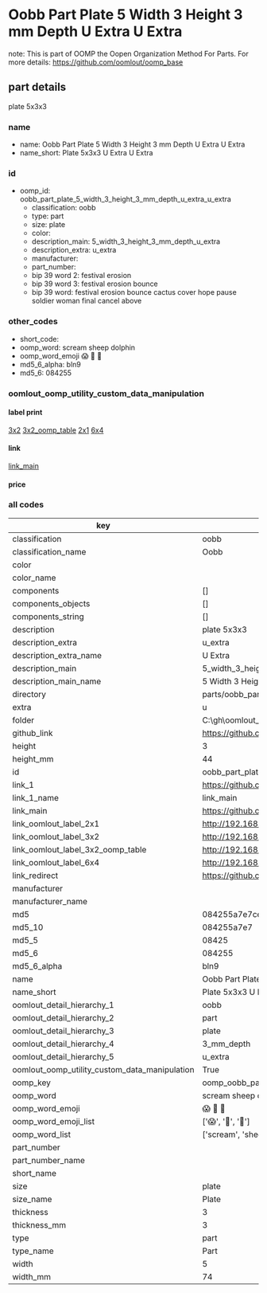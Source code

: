 # Oobb Part Plate 5 Width 3 Height 3 mm Depth U Extra U Extra  

note: This is part of OOMP the Oopen Organization Method For Parts. For more details: https://github.com/oomlout/oomp_base

##  part details
  



plate 5x3x3



### name
* name: Oobb Part Plate 5 Width 3 Height 3 mm Depth U Extra U Extra
* name_short: Plate 5x3x3 U Extra U Extra
### id
* oomp_id: oobb_part_plate_5_width_3_height_3_mm_depth_u_extra_u_extra
  * classification: oobb
  * type: part
  * size: plate
  * color: 
  * description_main: 5_width_3_height_3_mm_depth_u_extra
  * description_extra: u_extra
  * manufacturer: 
  * part_number: 
  * bip 39 word 2: festival erosion
  * bip 39 word 3: festival erosion bounce
  * bip 39 word: festival erosion bounce cactus cover hope pause soldier woman final cancel above

### other_codes
* short_code: 
* oomp_word: scream sheep dolphin
* oomp_word_emoji :scream: :sheep: :dolphin:
* md5_6_alpha: bln9
* md5_6: 084255






### oomlout_oomp_utility_custom_data_manipulation
#### label print
[3x2](http://192.168.1.245:1112/?label=oomp%20bln9)
[3x2_oomp_table](http://192.168.1.108:1112/?label=oomp%20bln9)
[2x1](http://192.168.1.242:1112/?label=oomp%20bln9)
[6x4](http://192.168.1.55:1112/?label=oomp%20bln9)    

#### link

[link_main](https://github.com/oomlout/oomlout_oobb_version_4_generated_parts/tree/main/navigation_oomp/oobb/part/plate/5_width_3_height_3_mm_depth_u_extra/u_extra/part)                              

#### price







### all codes 
| key | value |  
| --- | --- |  
| classification | oobb |  
| classification_name | Oobb |  
| color |  |  
| color_name |  |  
| components | [] |  
| components_objects | [] |  
| components_string | [] |  
| description | plate 5x3x3 |  
| description_extra | u_extra |  
| description_extra_name | U Extra |  
| description_main | 5_width_3_height_3_mm_depth_u_extra |  
| description_main_name | 5 Width 3 Height 3 mm Depth U Extra |  
| directory | parts/oobb_part_plate_5_width_3_height_3_mm_depth_u_extra_u_extra |  
| extra | u |  
| folder | C:\gh\oomlout_oobb_version_4_generated_parts\parts\oobb_part_plate_5_width_3_height_3_mm_depth_u_extra_u_extra |  
| github_link | https://github.com/oomlout/oomlout_oomp_part_src/tree/main/parts/oobb_part_plate_5_width_3_height_3_mm_depth_u_extra_u_extra |  
| height | 3 |  
| height_mm | 44 |  
| id | oobb_part_plate_5_width_3_height_3_mm_depth_u_extra_u_extra |  
| link_1 | https://github.com/oomlout/oomlout_oobb_version_4_generated_parts/tree/main/navigation_oomp/oobb/part/plate/5_width_3_height_3_mm_depth_u_extra/u_extra/part |  
| link_1_name | link_main |  
| link_main | https://github.com/oomlout/oomlout_oobb_version_4_generated_parts/tree/main/navigation_oomp/oobb/part/plate/5_width_3_height_3_mm_depth_u_extra/u_extra/part |  
| link_oomlout_label_2x1 | http://192.168.1.242:1112/?label=oomp%20bln9 |  
| link_oomlout_label_3x2 | http://192.168.1.245:1112/?label=oomp%20bln9 |  
| link_oomlout_label_3x2_oomp_table | http://192.168.1.108:1112/?label=oomp%20bln9 |  
| link_oomlout_label_6x4 | http://192.168.1.55:1112/?label=oomp%20bln9 |  
| link_redirect | https://github.com/oomlout/oomlout_oobb_version_4_generated_parts/tree/main/parts/oobb_plate_05_03_03_ex_u |  
| manufacturer |  |  
| manufacturer_name |  |  
| md5 | 084255a7e7ce942db598c20034d32aa9 |  
| md5_10 | 084255a7e7 |  
| md5_5 | 08425 |  
| md5_6 | 084255 |  
| md5_6_alpha | bln9 |  
| name | Oobb Part Plate 5 Width 3 Height 3 mm Depth U Extra U Extra |  
| name_short | Plate 5x3x3 U Extra U Extra |  
| oomlout_detail_hierarchy_1 | oobb |  
| oomlout_detail_hierarchy_2 | part |  
| oomlout_detail_hierarchy_3 | plate |  
| oomlout_detail_hierarchy_4 | 3_mm_depth |  
| oomlout_detail_hierarchy_5 | u_extra |  
| oomlout_oomp_utility_custom_data_manipulation | True |  
| oomp_key | oomp_oobb_part_plate_5_width_3_height_3_mm_depth_u_extra_u_extra |  
| oomp_word | scream sheep dolphin |  
| oomp_word_emoji | :scream: :sheep: :dolphin: |  
| oomp_word_emoji_list | [':scream:', ':sheep:', ':dolphin:'] |  
| oomp_word_list | ['scream', 'sheep', 'dolphin'] |  
| part_number |  |  
| part_number_name |  |  
| short_name |  |  
| size | plate |  
| size_name | Plate |  
| thickness | 3 |  
| thickness_mm | 3 |  
| type | part |  
| type_name | Part |  
| width | 5 |  
| width_mm | 74 |  
